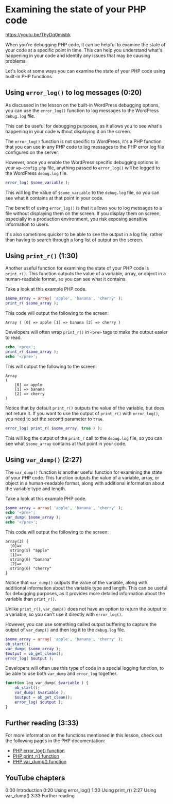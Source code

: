 # Examining the state of your PHP code 

https://youtu.be/ThyDq0misbk

When you're debugging PHP code, it can be helpful to examine the state of your code at a specific point in time. This can help you understand what's happening in your code and identify any issues that may be causing problems.

Let's look at some ways you can examine the state of your PHP code using built-in PHP functions.

## Using `error_log()` to log messages (0:20)

As discussed in the lesson on the built-in WordPress debugging options, you can use the `error_log()` function to log messages to the WordPress `debug.log` file. 

This can be useful for debugging purposes, as it allows you to see what's happening in your code without displaying it on the screen.

The `error_log()` function is not specific to WordPress, it's a PHP function that you can use in any PHP code to log messages to the PHP error log file configured on the server. 

However, once you enable the WordPress specific debugging options in your `wp-config.php` file, anything passed to `error_log()` will be logged to the WordPress `debug.log` file. 

```php
error_log( $some_variable );
``` 

This will log the value of `$some_variable` to the `debug.log` file, so you can see what it contains at that point in your code.

The benefit of using `error_log()` is that it allows you to log messages to a file without displaying them on the screen. If you display them on screen, especially in a production environment, you risk exposing sensitive information to users. 

It's also sometimes quicker to be able to see the output in a log file, rather than having to search through a long list of output on the screen.

## Using `print_r()` (1:30)

Another useful function for examining the state of your PHP code is `print_r()`. This function outputs the value of a variable, array, or object in a human-readable format, so you can see what it contains.

Take a look at this example PHP code.

```php
$some_array = array( 'apple', 'banana', 'cherry' );
print_r( $some_array );
```

This code will output the following to the screen:

```
Array ( [0] => apple [1] => banana [2] => cherry )
```

Developers will often wrap `print_r()` in `<pre>` tags to make the output easier to read.

```php
echo '<pre>';
print_r( $some_array );
echo '</pre>';
```

This will output the following to the screen:

```
Array
(
    [0] => apple
    [1] => banana
    [2] => cherry
)
```

Notice that by default `print_r()` outputs the value of the variable, but does not return it. If you want to use the output of `print_r()` with `error_log()`, you need to set the second parameter to `true`.

```php
error_log( print_r( $some_array, true ) );
```

This will log the output of the `print_r` call to the `debug.log` file, so you can see what `$some_array` contains at that point in your code.

## Using `var_dump()` (2:27)

The `var_dump()` function is another useful function for examining the state of your PHP code. This function outputs the value of a variable, array, or object in a human-readable format, along with additional information about the variable type and length.

Take a look at this example PHP code.

```php
$some_array = array( 'apple', 'banana', 'cherry' );
echo '<pre>';
var_dump( $some_array );
echo '</pre>';
```

This code will output the following to the screen:

```
array(3) {
  [0]=>
  string(5) "apple"
  [1]=>
  string(6) "banana"
  [2]=>
  string(6) "cherry"
}
```

Notice that `var_dump()` outputs the value of the variable, along with additional information about the variable type and length. This can be useful for debugging purposes, as it provides more detailed information about the variable than `print_r()`.

Unlike `print_r()`, `var_dump()` does not have an option to return the output to a variable, so you can't use it directly with `error_log()`. 

However, you can use something called output buffering to capture the output of `var_dump()` and then log it to the `debug.log` file.

```php
$some_array = array( 'apple', 'banana', 'cherry' );
ob_start();
var_dump( $some_array );
$output = ob_get_clean();
error_log( $output );
```

Developers will often use this type of code in a special logging function, to be able to use both `var_dump` and `error_log` together.

```php
function log_var_dump( $variable ) {
    ob_start();
    var_dump( $variable );
    $output = ob_get_clean();
    error_log( $output );
}
```

## Further reading (3:33)

For more information on the functions mentioned in this lesson, check out the following pages in the PHP documentation:

- [PHP error_log() function](https://www.php.net/manual/en/function.error-log.php)
- [PHP print_r() function](https://www.php.net/manual/en/function.print-r.php)
- [PHP var_dump() function](https://www.php.net/manual/en/function.var-dump.php)

## YouTube chapters

0:00 Introduction
0:20 Using error_log()
1:30 Using print_r()
2:27 Using var_dump()
3:33 Further reading